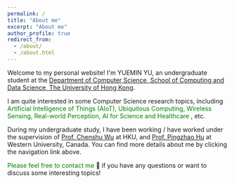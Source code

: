 ```yaml
---
permalink: /
title: "About me"
excerpt: "About me"
author_profile: true
redirect_from: 
  - /about/
  - /about.html
---
```


Welcome to my personal website! I'm YUEMIN YU, an undergraduate student at the [Department of Computer Science, School of Computing and Data Science, The University of Hong Kong](https://www.cs.hku.hk/).

I am quite interested in some Computer Science research topics, including 
<span style="color: green"> Artificial Intelligence of Things (AIoT),
Ubiquitous Computing, Wireless Sensing, Real-world Perception, AI for Science and Healthcare </span>, etc.  

During my undergraduate study, I have been working / have worked under the supervision of [Prof. Chenshu Wu](https://cswu.me) at HKU, and [Prof. Pingzhao Hu](https://phulab.org) at Western University, Canada.
You can find more details about me by clicking the navigation link above.  

<span style="color: green">Please feel free to contact me </span> 👋
if you have any questions or want to discuss some interesting topics!
